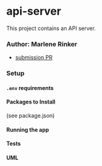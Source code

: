 # api-server

This project contains an API server.


### Author: Marlene Rinker

- [submission PR](https://github.com/marlenerinker-401-advanced-javascript/notes/pull/7)
<!-- - [tests report](https://github.com/marlenerinker-401-advanced-javascript/notes/actions) -->

### Setup

#### `.env` requirements
<!-- requirements here if any -->

#### Packages to Install
(see package.json)




#### Running the app
<!-- how to run the app goes here -->




#### Tests
<!-- info about tests goes here -->

#### UML
<!-- UML diagram goes here -->

